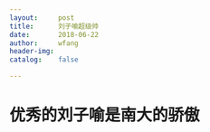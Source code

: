 ```yaml
---
layout:     post
title:      刘子喻超级帅
date:       2018-06-22
author:     wfang
header-img: 
catalog:    false

---
```


# 优秀的刘子喻是南大的骄傲
